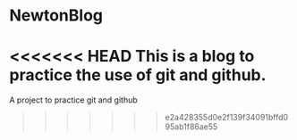 # NewtonBlog
<<<<<<< HEAD
This is a blog to practice the use of git and github.
=======
A project to practice git and github
>>>>>>> e2a428355d0e2f139f34091bffd095ab1f86ae55
